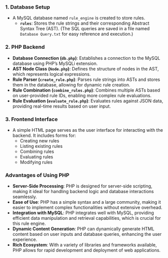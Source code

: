 
### 1. **Database Setup**
   - A MySQL database named `rule_engine` is created to store rules.
     - **`rules`**: Stores the rule strings and their corresponding Abstract Syntax Tree (AST).
   (The SQL queries are saved in a file named `Database Query.txt` for easy reference and execution.)

### 2. **PHP Backend**
   - **Database Connection (`db.php`)**: Establishes a connection to the MySQL database using PHP’s MySQLi extension.
   - **AST Node Class (`Node.php`)**: Defines the structure of nodes in the AST, which represents logical expressions.
   - **Rule Parser (`create_rule.php`)**: Parses rule strings into ASTs and stores them in the database, allowing for dynamic rule creation.
   - **Rule Combination (`combine_rules.php`)**: Combines multiple ASTs based on user-provided rule IDs, enabling more complex rule evaluations.
   - **Rule Evaluation (`evaluate_rule.php`)**: Evaluates rules against JSON data, providing real-time results based on user input.

### 3. **Frontend Interface**
   - A simple HTML page serves as the user interface for interacting with the backend. It includes forms for:
     - Creating new rules
     - Listing existing rules
     - Combining rules
     - Evaluating rules
     - Modifying rules

### Advantages of Using PHP
- **Server-Side Processing**: PHP is designed for server-side scripting, making it ideal for handling backend logic and database interactions seamlessly.
- **Ease of Use**: PHP has a simple syntax and a large community, making it easier to implement complex functionalities without extensive overhead.
- **Integration with MySQL**: PHP integrates well with MySQL, providing efficient data manipulation and retrieval capabilities, which is crucial for this rule engine.
- **Dynamic Content Generation**: PHP can dynamically generate HTML content based on user inputs and database queries, enhancing the user experience.
- **Rich Ecosystem**: With a variety of libraries and frameworks available, PHP allows for rapid development and deployment of web applications.
